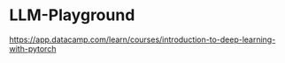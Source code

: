 # LLM-Playground


https://app.datacamp.com/learn/courses/introduction-to-deep-learning-with-pytorch
